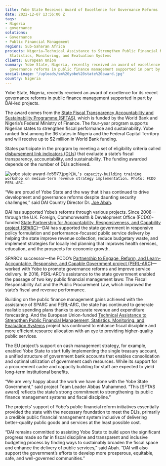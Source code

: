 ```yaml
---
title: Yobe State Receives Award of Excellence for Governance Reforms
date: 2022-12-07 13:56:00 Z
tags:
- Nigeria
- governance
solutions:
- Governance
- Public Financial Management
regions: Sub-Saharan Africa
projects: Nigeria—Technical Assistance to Strengthen Public Financial Management,
  Statistics, Monitoring, and Evaluation Systems
clients: European Union
summary: Yobe State, Nigeria, recently received an award of excellence for its recent
  governance reforms in public finance management supported in part by DAI-led projects.
social-image: "/uploads/sm%20yobe%20state%20award.jpg"
country: Nigeria
---
```


Yobe State, Nigeria, recently received an award of excellence for its recent governance reforms in public finance management supported in part by DAI-led projects.

The award comes from the [State Fiscal Transparency Accountability and Sustainability Programme (SFTAS)](https://projects.worldbank.org/en/projects-operations/project-detail/P162009), which is funded by the World Bank and Nigeria’s Federal Ministry of Finance. The four-year program supports Nigerian states to strengthen fiscal performance and sustainability. Yobe ranked first among the 36 states in Nigeria and the Federal Capital Territory and will receive up to $2 million in World Bank funding. 

States participate in the program by meeting a set of eligibility criteria called [disbursement link indicators (DLIs)](https://www.sftas.org.ng/sftas-program-scope-duration-and-components/) that evaluate a state’s fiscal transparency, accountability, and sustainability. The funding awarded depends on the number of DLIs achieved. 

![yobe state award-fe5977.jpg](/uploads/yobe%20state%20award-fe5977.jpg)`PERL’s capacity-building training workshop on medium-term revenue strategy implementation. Photo: FCDO PERL-ARC.`
 
“We are proud of Yobe State and the way that it has continued to drive development and governance reforms despite daunting security challenges,” said DAI Country Director Dr. [Joe Abah](https://www.dai.com/who-we-are/our-team/joe-abah).
 
DAI has supported Yobe’s reforms through various projects. Since 2008—through the U.K. Foreign, Commonwealth & Development Office (FCDO)-funded [State Partnership for Accountability, Responsiveness, and Capability project (SPARC)](https://www.dai.com/our-work/projects/nigeria-state-partnership-for-accountability-responsiveness-and-capability)—DAI has supported the state government in responsive policy formulation and performance-focused public service delivery by helping the state improve revenue collection, reduce budgetary waste, and implement strategies for locally led planning that improves health services, education, and the prospects for economic growth. 
 
SPARC’s successor—the FCDO’s [Partnership to Engage, Reform, and Learn-Accountable, Responsive, and Capable Government project (PERL-ARC)](https://www.dai.com/our-work/projects/nigeria-accountable-responsive-and-capable-government-ARC)—worked with Yobe to promote governance reforms and improve service delivery. In 2016, PERL-ARC’s assistance to the state government enabled the passage of two key public financial management laws: The Fiscal Responsibility Act and the Public Procurement Law, which improved the state’s fiscal and revenue performance.
 
Building on the public finance management gains achieved with the assistance of SPARC and PERL-ARC, the state has continued to generate realistic spending plans thanks to accurate revenue and expenditure forecasting. And the European Union-funded [Technical Assistance to Strengthen Public Financial Management, Statistics, Monitoring, and Evaluation Systems](https://www.dai.com/our-work/projects/nigeria-technical-assistance-to-strengthen-public-financial-management-statistics-monitoring-and-evaluation-systems) project has continued to enhance fiscal discipline and more efficient resource allocation with an eye to providing higher-quality public services.
 
The EU project’s support on cash management strategy, for example, enabled Yobe State to start fully implementing the single treasury account, a unified structure of government bank accounts that enables consolidation and optimal utilization of government cash resources. While its support for a procurement cadre and capacity building for staff are expected to yield long-term institutional benefits. 
 
“We are very happy about the work we have done with the Yobe State Government,” said project Team Leader Abbas Muhammed. “This [SFTAS award] reflects the state’s strong commitment to strengthening its public finance management systems and fiscal discipline.” 
 
The projects’ support of Yobe’s public financial reform initiatives essentially provided the state with the necessary foundation to meet the DLIs, primarily a credible public financial management system inclusive of delivering better-quality public goods and services at the least possible cost.
  
“DAI remains committed to assisting Yobe State to build upon the significant progress made so far in fiscal discipline and transparent and inclusive budgeting process by finding ways to sustainably broaden the fiscal space and enhance the delivery of public services,” said Abah. “DAI will also support the government’s efforts to develop more prosperous, equitable, safe, and well-governed communities.”